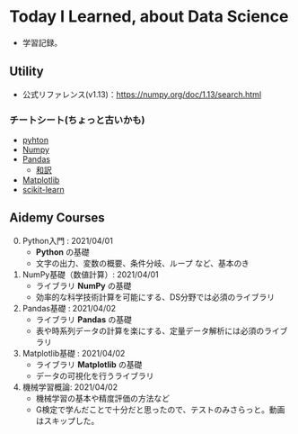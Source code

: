 # Today I Learned, about Data Science
- 学習記録。

## Utility
- 公式リファレンス(v1.13)：https://numpy.org/doc/1.13/search.html
### チートシート(ちょっと古いかも)
- [pyhton](https://s3.amazonaws.com/assets.datacamp.com/blog_assets/PythonForDataScience.pdf)
- [Numpy](https://s3.amazonaws.com/assets.datacamp.com/blog_assets/Numpy_Python_Cheat_Sheet.pdf)
- [Pandas](http://datacamp-community-prod.s3.amazonaws.com/dbed353d-2757-4617-8206-8767ab379ab3)
    - [和訳](https://github.com/Gedevan-Aleksizde/pandas-cheat-sheet-ja/blob/master/doc/Pandas_Cheat_Sheet_ja.pdf)
- [Matplotlib](https://s3.amazonaws.com/assets.datacamp.com/blog_assets/Python_Matplotlib_Cheat_Sheet.pdf)
- [scikit-learn](https://s3.amazonaws.com/assets.datacamp.com/blog_assets/Scikit_Learn_Cheat_Sheet_Python.pdf)

## Aidemy Courses
0. Python入門 : 2021/04/01
    - **Python** の基礎
    - 文字の出力、変数の概要、条件分岐、ループ など、基本のき
1. NumPy基礎（数値計算）: 2021/04/01
    - ライブラリ **NumPy** の基礎
    - 効率的な科学技術計算を可能にする、DS分野では必須のライブラリ
2. Pandas基礎 : 2021/04/02
    - ライブラリ **Pandas** の基礎
    - 表や時系列データの計算を楽にする、定量データ解析には必須のライブラリ
3. Matplotlib基礎 : 2021/04/02
    - ライブラリ **Matplotlib** の基礎
    - データの可視化を行うライブラリ
4. 機械学習概論: 2021/04/02
    - 機械学習の基本や精度評価の方法など
    - G検定で学んだことで十分だと思ったので、テストのみさらっと。動画はスキップした。
